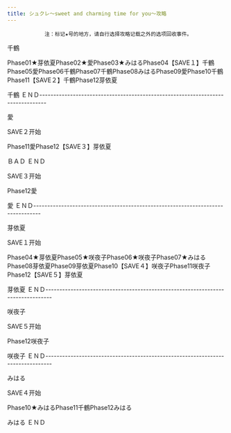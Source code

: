 ```yaml
---
title: シュクレ～sweet and charming time for you～攻略
---
```


                注：标记★号的地方，请自行选择攻略记载之外的选项回收事件。

千鶴

Phase01★芽依夏Phase02★愛Phase03★みはるPhase04【SAVE１】千鶴Phase05愛Phase06千鶴Phase07千鶴Phase08みはるPhase09愛Phase10千鶴Phase11【SAVE２】千鶴Phase12芽依夏

千鶴 ＥＮＤ--------------------------------------------------------------------------------

愛

SAVE２开始

Phase11愛Phase12【SAVE３】芽依夏

ＢＡＤ ＥＮＤ

SAVE３开始

Phase12愛

愛 ＥＮＤ--------------------------------------------------------------------------------

芽依夏

SAVE１开始

Phase04★芽依夏Phase05★咲夜子Phase06★咲夜子Phase07★みはるPhase08芽依夏Phase09芽依夏Phase10【SAVE４】咲夜子Phase11咲夜子Phase12【SAVE５】芽依夏

芽依夏 ＥＮＤ--------------------------------------------------------------------------------

咲夜子

SAVE５开始

Phase12咲夜子

咲夜子 ＥＮＤ--------------------------------------------------------------------------------

みはる

SAVE４开始

Phase10★みはるPhase11千鶴Phase12みはる

みはる ＥＮＤ
              
